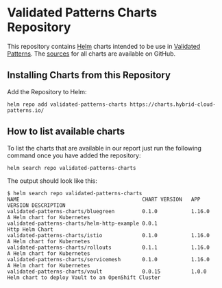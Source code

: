 # Validated Patterns Charts Repository

This repository contains [Helm](https://helm.sh) charts intended to be use in [Validated Patterns](https://github.com/hybrid-cloud-patterns).
The [sources](https://github.com/hybrid-cloud-patterns/validated-patterns-charts) for all charts are available on GitHub.

## Installing Charts from this Repository

Add the Repository to Helm:

    helm repo add validated-patterns-charts https://charts.hybrid-cloud-patterns.io/

## How to list available charts

To list the charts that are available in our report just run the following command once you have added the repository:

    helm search repo validated-patterns-charts 

The output should look like this:

```
$ helm search repo validated-patterns-charts
NAME                                       	CHART VERSION	APP VERSION	DESCRIPTION
validated-patterns-charts/bluegreen        	0.1.0        	1.16.0     	A Helm chart for Kubernetes
validated-patterns-charts/helm-http-example	0.0.1        	           	Http Helm Chart
validated-patterns-charts/istio            	0.1.0        	1.16.0     	A Helm chart for Kubernetes
validated-patterns-charts/rollouts         	0.1.1        	1.16.0     	A Helm chart for Kubernetes
validated-patterns-charts/servicemesh      	0.1.0        	1.16.0     	A Helm chart for Kubernetes
validated-patterns-charts/vault            	0.0.15       	1.0.0      	Helm chart to deploy Vault to an OpenShift Cluster
```
